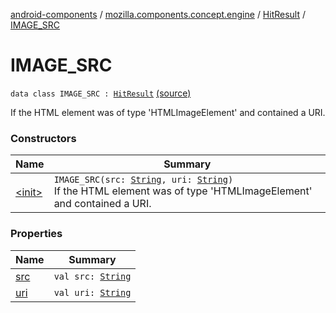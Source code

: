 [android-components](../../../index.md) / [mozilla.components.concept.engine](../../index.md) / [HitResult](../index.md) / [IMAGE_SRC](./index.md)

# IMAGE_SRC

`data class IMAGE_SRC : `[`HitResult`](../index.md) [(source)](https://github.com/mozilla-mobile/android-components/blob/master/components/concept/engine/src/main/java/mozilla/components/concept/engine/HitResult.kt#L36)

If the HTML element was of type 'HTMLImageElement' and contained a URI.

### Constructors

| Name | Summary |
|---|---|
| [&lt;init&gt;](-init-.md) | `IMAGE_SRC(src: `[`String`](https://kotlinlang.org/api/latest/jvm/stdlib/kotlin/-string/index.html)`, uri: `[`String`](https://kotlinlang.org/api/latest/jvm/stdlib/kotlin/-string/index.html)`)`<br>If the HTML element was of type 'HTMLImageElement' and contained a URI. |

### Properties

| Name | Summary |
|---|---|
| [src](src.md) | `val src: `[`String`](https://kotlinlang.org/api/latest/jvm/stdlib/kotlin/-string/index.html) |
| [uri](uri.md) | `val uri: `[`String`](https://kotlinlang.org/api/latest/jvm/stdlib/kotlin/-string/index.html) |
